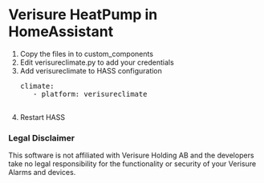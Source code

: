 # Verisure HeatPump in HomeAssistant

1. Copy the files in to custom_components
2. Edit verisureclimate.py to add your credentials
3. Add verisureclimate to HASS configuration
    <pre>climate:
      - platform: verisureclimate
    </pre>
4. Restart HASS


### Legal Disclaimer
This software is not affiliated with Verisure Holding AB and the developers take no legal responsibility for the functionality or security of your Verisure Alarms and devices.
